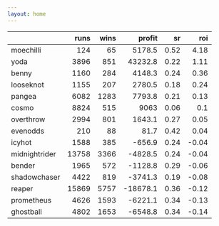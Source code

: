 ```yaml
---   
layout: home   
---   
```



|               |   runs |   wins |   profit |   sr |   roi |
|:--------------|-------:|-------:|---------:|-----:|------:|
| moechilli     |    124 |     65 |   5178.5 | 0.52 |  4.18 |
| yoda          |   3896 |    851 |  43232.8 | 0.22 |  1.11 |
| benny         |   1160 |    284 |   4148.3 | 0.24 |  0.36 |
| looseknot     |   1155 |    207 |   2780.5 | 0.18 |  0.24 |
| pangea        |   6082 |   1283 |   7793.8 | 0.21 |  0.13 |
| cosmo         |   8824 |    515 |   9063   | 0.06 |  0.1  |
| overthrow     |   2994 |    801 |   1643.1 | 0.27 |  0.05 |
| evenodds      |    210 |     88 |     81.7 | 0.42 |  0.04 |
| icyhot        |   1588 |    385 |   -656.9 | 0.24 | -0.04 |
| midnightrider |  13758 |   3366 |  -4828.5 | 0.24 | -0.04 |
| bender        |   1965 |    572 |  -1128.8 | 0.29 | -0.06 |
| shadowchaser  |   4422 |    819 |  -3741.3 | 0.19 | -0.08 |
| reaper        |  15869 |   5757 | -18678.1 | 0.36 | -0.12 |
| prometheus    |   4626 |   1593 |  -6221.1 | 0.34 | -0.13 |
| ghostball     |   4802 |   1653 |  -6548.8 | 0.34 | -0.14 |